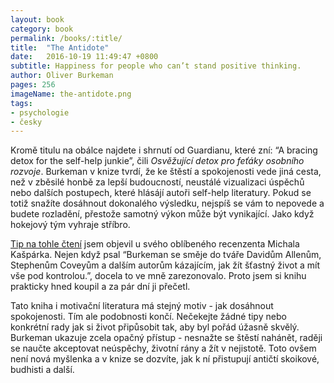 ```yaml
---
layout: book
category: book
permalink: /books/:title/
title:  "The Antidote"
date:   2016-10-19 11:49:47 +0800
subtitle: Happiness for people who can’t stand positive thinking.
author: Oliver Burkeman
pages: 256
imageName: the-antidote.png
tags:
- psychologie
- česky
---
```

Kromě titulu na obálce najdete i shrnutí od Guardianu, které zní: “A bracing detox for the self-help junkie”, čili <em>Osvěžující detox pro feťáky osobního rozvoje</em>. Burkeman v knize tvrdí, že ke štěstí a spokojenosti vede jiná cesta, než v  zběsilé honbě za lepší budoucností, neustálé vizualizaci úspěchů nebo dalších postupech, které hlásájí autoři self-help literatury. Pokud se totiž snažíte dosáhnout dokonalého výsledku, nejspíš se vám to nepovede a budete rozladění, přestože samotný výkon může být vynikající. Jako když hokejový tým vyhraje stříbro.

<a href="source">Tip na tohle čtení</a> jsem objevil u svého oblíbeného recenzenta Michala Kašpárka. Nejen když psal “Burkeman se směje do tváře Davidům Allenům, Stephenům Coveyům a dalším autorům kázajícím, jak žít šťastný život a mít vše pod kontrolou.”, docela to ve mně zarezonovalo. Proto jsem si knihu prakticky hned koupil a za pár dní ji přečetl.

Tato kniha i motivační literatura má stejný motiv - jak dosáhnout spokojenosti. Tím ale podobnosti končí. Nečekejte žádné tipy nebo konkrétní rady jak si život připůsobit tak, aby byl pořád úžasně skvělý. Burkeman ukazuje zcela opačný přístup - nesnažte se štěstí nahánět, raději se naučte akceptovat neúspěchy, životní rány a žít v nejistotě. Toto ovšem není nová myšlenka a v knize se dozvíte, jak k ní přistupují antičtí skoikové, budhisti a další.